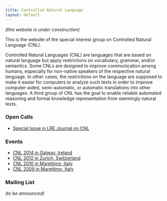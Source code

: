 ```yaml
---
title: Controlled Natural Language
layout: default
---
```


_(this website is under construction)_

This is the website of the special interest group on Controlled Natural Language (CNL).

Controlled Natural Languages (CNL) are languages that are based on natural language but apply restrictions on vocabulary, grammar, and/or semantics. Some CNLs are designed to improve communication among humans, especially for non-native speakers of the respective natural language. In other cases, the restrictions on the language are supposed to make it easier for computers to analyze such texts in order to improve computer-aided, semi-automatic, or automatic translations into other languages. A third group of CNL has the goal to enable reliable automated reasoning and formal knowledge representation from seemingly natural texts.

### Open Calls

- [Special Issue in LRE Journal on CNL](http://attempto.ifi.uzh.ch/site/cnl2014/journal.html)

### Events

- [CNL 2014 in Galway, Ireland](http://attempto.ifi.uzh.ch/site/cnl2014/)
- [CNL 2012 in Zurich, Switzerland](http://attempto.ifi.uzh.ch/site/cnl2012/)
- [CNL 2010 in Marettimo, Italy](http://staff.um.edu.mt/mros1/cnl2010/index.html)
- [CNL 2009 in Marettimo, Italy](http://attempto.ifi.uzh.ch/site/cnl2009/)

### Mailing List

_(to be announced)_
